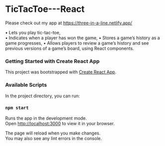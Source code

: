 # TicTacToe---React

Please check out my app at https://three-in-a-line.netlify.app/

• Lets you play tic-tac-toe,<br>
• Indicates when a player has won the game,
• Stores a game’s history as a game progresses,
• Allows players to review a game’s history and see previous versions of a game’s board, using React components.

### Getting Started with Create React App

This project was bootstrapped with [Create React App](https://github.com/facebook/create-react-app).

### Available Scripts

In the project directory, you can run:

### `npm start`

Runs the app in the development mode.\
Open [http://localhost:3000](http://localhost:3000) to view it in your browser.

The page will reload when you make changes.\
You may also see any lint errors in the console.
